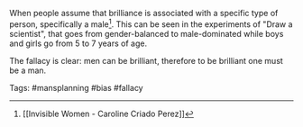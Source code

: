 When people assume that brilliance is associated with a specific type of person, specifically a male[^1]. This can be seen in the experiments of "Draw a scientist", that goes from gender-balanced to male-dominated while boys and girls go from 5 to 7 years of age. 

The fallacy is clear: men can be brilliant, therefore to be brilliant one must be a man. 

[^1]: [[Invisible Women - Caroline Criado Perez]]

Tags: #mansplanning #bias #fallacy